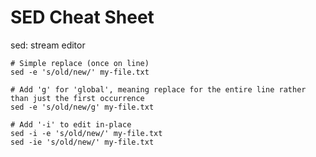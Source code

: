 # SED Cheat Sheet

sed: stream editor

    # Simple replace (once on line)
    sed -e 's/old/new/' my-file.txt
    
    # Add 'g' for 'global', meaning replace for the entire line rather than just the first occurrence
    sed -e 's/old/new/g' my-file.txt
    
    # Add '-i' to edit in-place
    sed -i -e 's/old/new/' my-file.txt
    sed -ie 's/old/new/' my-file.txt
    






